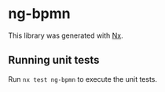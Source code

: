 # ng-bpmn

This library was generated with [Nx](https://nx.dev).

## Running unit tests

Run `nx test ng-bpmn` to execute the unit tests.

